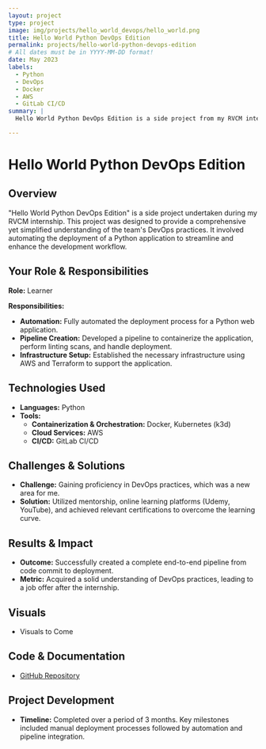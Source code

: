 ```yaml
---
layout: project
type: project
image: img/projects/hello_world_devops/hello_world.png
title: Hello World Python DevOps Edition
permalink: projects/hello-world-python-devops-edition
# All dates must be in YYYY-MM-DD format!
date: May 2023
labels:
  - Python
  - DevOps
  - Docker
  - AWS
  - GitLab CI/CD
summary: |
  Hello World Python DevOps Edition is a side project from my RVCM internship designed to provide a comprehensive understanding of DevOps practices.

---
```


# **Hello World Python DevOps Edition**

## Overview
"Hello World Python DevOps Edition" is a side project undertaken during my RVCM internship. This project was designed to provide a comprehensive yet simplified understanding of the team's DevOps practices. It involved automating the deployment of a Python application to streamline and enhance the development workflow.

## Your Role & Responsibilities
**Role:** Learner

**Responsibilities:**
- **Automation:** Fully automated the deployment process for a Python web application.
- **Pipeline Creation:** Developed a pipeline to containerize the application, perform linting scans, and handle deployment.
- **Infrastructure Setup:** Established the necessary infrastructure using AWS and Terraform to support the application.

## Technologies Used
- **Languages:** Python
- **Tools:** 
  - **Containerization & Orchestration:** Docker, Kubernetes (k3d)
  - **Cloud Services:** AWS
  - **CI/CD:** GitLab CI/CD

## Challenges & Solutions
- **Challenge:** Gaining proficiency in DevOps practices, which was a new area for me.
- **Solution:** Utilized mentorship, online learning platforms (Udemy, YouTube), and achieved relevant certifications to overcome the learning curve.

## Results & Impact
- **Outcome:** Successfully created a complete end-to-end pipeline from code commit to deployment.
- **Metric:** Acquired a solid understanding of DevOps practices, leading to a job offer after the internship.

## Visuals
- Visuals to Come

## Code & Documentation
- [GitHub Repository](https://github.com/justin-loi/hello-world-python-devops)  

## Project Development
- **Timeline:** Completed over a period of 3 months. Key milestones included manual deployment processes followed by automation and pipeline integration.